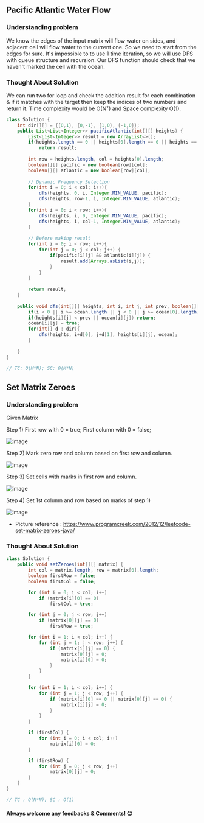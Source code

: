## Pacific Atlantic Water Flow

### Understanding problem

We know the edges of the input matrix will flow water on sides, and adjacent cell will flow water to the current one. So we need to start from the edges for sure.
It's impossible to to use 1 time iteration, so we will use DFS with queue structure and recursion. Our DFS function should check that we haven't marked the cell with the ocean.

### Thought About Solution

We can run two for loop and check the addition result for each combination & if it matches with the target then keep the indices of two numbers and return it. Time complexity would be O(N²) and Space complexity O(1).

```java
class Solution {
    int dir[][] = {{0,1}, {0,-1}, {1,0}, {-1,0}};
    public List<List<Integer>> pacificAtlantic(int[][] heights) {
        List<List<Integer>> result = new ArrayList<>();
        if(heights.length == 0 || heights[0].length == 0 || heights == null) 
            return result;
        
        int row = heights.length, col = heights[0].length;
        boolean[][] pacific = new boolean[row][col];
        boolean[][] atlantic = new boolean[row][col];
        
        // Dynamic Frequency Selection
        for(int i = 0; i < col; i++){
            dfs(heights, 0, i, Integer.MIN_VALUE, pacific);
            dfs(heights, row-1, i, Integer.MIN_VALUE, atlantic);
        }
        for(int i = 0; i < row; i++){
            dfs(heights, i, 0, Integer.MIN_VALUE, pacific);
            dfs(heights, i, col-1, Integer.MIN_VALUE, atlantic);
        }
        
        // Before making result
        for(int i = 0; i < row; i++){
            for(int j = 0; j < col; j++) {
                if(pacific[i][j] && atlantic[i][j]) {
                    result.add(Arrays.asList(i,j));
                }
            }
        }
        
        return result;
    }
    
    public void dfs(int[][] heights, int i, int j, int prev, boolean[][] ocean){
        if(i < 0 || i >= ocean.length || j < 0 || j >= ocean[0].length) return;
        if(heights[i][j] < prev || ocean[i][j]) return;
        ocean[i][j] = true;
        for(int[] d : dir){
            dfs(heights, i+d[0], j+d[1], heights[i][j], ocean);
        }
        
    }
}

// TC: O(M*N); SC: O(M*N)
```


## Set Matrix Zeroes

### Understanding problem

Given Matrix

Step 1) 
First row with 0 = true;
First column with 0 = false;

![image](https://user-images.githubusercontent.com/82510378/212084029-db5ef7cc-b77f-4f98-91d1-3c5d22d33287.png)

Step 2)
Mark zero row and column based on first row and column.

![image](https://user-images.githubusercontent.com/82510378/212085001-9eaa6ebb-86da-41e5-bf3b-7560725a5cd4.png)

Step 3)
Set cells with marks in first row and column.

![image](https://user-images.githubusercontent.com/82510378/212085224-04c2a205-8579-4852-a640-194142bed7d1.png)

Step 4) 
Set 1st column and row based on marks of step 1)

![image](https://user-images.githubusercontent.com/82510378/212085411-ccbe8140-2c2e-48ff-bbd7-5c1f89484d87.png)

- Picture reference : https://www.programcreek.com/2012/12/leetcode-set-matrix-zeroes-java/

### Thought About Solution

```java
class Solution {
    public void setZeroes(int[][] matrix) {
        int col = matrix.length, row = matrix[0].length;
        boolean firstRow = false;
        boolean firstCol = false;

        for (int i = 0; i < col; i++)
            if (matrix[i][0] == 0)
                firstCol = true;

        for (int j = 0; j < row; j++)
            if (matrix[0][j] == 0)
                firstRow = true;

        for (int i = 1; i < col; i++) {
            for (int j = 1; j < row; j++) {
                if (matrix[i][j] == 0) {
                    matrix[0][j] = 0;
                    matrix[i][0] = 0;
                }
            }
        }

        for (int i = 1; i < col; i++) {
            for (int j = 1; j < row; j++) {
                if (matrix[i][0] == 0 || matrix[0][j] == 0) {
                    matrix[i][j] = 0;
                }
            }
        }

        if (firstCol) {
            for (int i = 0; i < col; i++)
                matrix[i][0] = 0;
        }

        if (firstRow) {
            for (int j = 0; j < row; j++)
                matrix[0][j] = 0;
        }
    }
}

// TC : O(M*N); SC : O(1)
```

#### Always welcome any feedbacks & Comments! 😊

